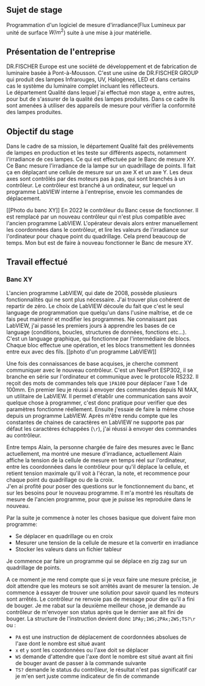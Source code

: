 ## Sujet de stage
Programmation d'un logiciel de mesure d'irradiance(Flux Lumineux par unité de surface $W/m^2$) suite à une mise à jour matérielle.
## Présentation de l'entreprise
DR.FISCHER Europe est une société de développement et de fabrication de luminaire basée à Pont-à-Mousson. C'est une usine de DR.FISCHER GROUP qui produit des lampes Infrarouges, UV, Halogènes, LED et dans certains cas le système du luminaire complet incluant les réflecteurs.  
Le département Qualité dans lequel j'ai effectué mon stage a, entre autres, pour but de s'assurer de la qualité des lampes produites.
Dans ce cadre ils sont amenées à utiliser des appareils de mesure pour vérifier la conformité des lampes produites.

## Objectif du stage

Dans le cadre de sa mission, le département Qualité fait des prélèvements de lampes en production et les teste sur différents aspects, notamment l'irradiance de ces lampes.
Ce qui est effectuée par le Banc de mesure XY.
Ce Banc mesure l'irradiance de la lampe sur un quadrillage de points.
Il fait ça en déplaçant une cellule de mesure sur un axe X et un axe Y.
Les deux axes sont contrôlés par des moteurs pas à pas, qui sont branchés à un contrôleur.
Le contrôleur est branché à un ordinateur, sur lequel un programme LabVIEW interne à l'entreprise, envoie les commandes de déplacement.

[[Photo du banc XY]]
En 2022 le contrôleur du Banc cesse de fonctionner.
Il est remplacé par un nouveau contrôleur qui n'est plus compatible avec l'ancien programme LabVIEW.
L'opérateur devais alors entrer manuellement les coordonnées dans le contrôleur, et lire les valeurs de l'irradiance sur l'ordinateur pour chaque point du quadrillage.
Cela prend beaucoup de temps.
Mon but est de faire à nouveau fonctionner le Banc de mesure XY.


## Travail effectué

### Banc XY

L'ancien programme LabVIEW, qui date de 2008, possède plusieurs fonctionnalités qui ne sont plus nécessaire.
J'ai trouver plus cohérent de repartir de zéro.
Le choix de LabVIEW découle du fait que c'est le seul language de programmation que quelqu'un dans l'usine maîtrise, et de ce fais peut maintenir et modifier les programmes.
Ne connaissant pas LabVIEW, j'ai passé les premiers jours à apprendre les bases de ce language (conditions, boucles, structures de données, fonctions etc...).
C'est un language graphique, qui fonctionne par l'intermédiaire de blocs. Chaque bloc effectue une opération, et les blocs transmettent les données entre eux avec des fils.
[[photo d'un programme LabVIEW]]  

Une fois des connaissances de base acquises, je cherche comment communiquer avec le nouveau contrôleur.
C'est un NewPort ESP302, il se branche en série sur l'ordinateur et communique avec le protocole RS232.
Il reçoit des mots de commandes tels que `1PA100` pour déplacer l'axe 1 de 100mm.
En premier lieu je réussi à envoyer des commandes depuis NI MAX, un utilitaire de LabVIEW.
Il permet d'établir une communication sans avoir quelque chose à programmer, c'est donc pratique pour verifier que des paramètres fonctionne réellement.
Ensuite j'essaie de faire la même chose depuis un programme LabVIEW.
Après m'être rendu compte que les constantes de chaines de caractères en LabVIEW ne supporte pas par défaut les caractères échappées (`\r`), j'ai réussi à envoyer des commandes au contrôleur.

Entre temps Alain, la personne chargée de faire des mesures avec le Banc actuellement, ma montré une mesure d'irradiance, actuellement Alain affiche la tension de la cellule de mesure en temps réel sur l'ordinateur, entre les coordonnées dans le contrôleur pour qu'il déplace la cellule, et retient tension maximale qu'il voit à l'écran, la note, et recommence pour chaque point du quadrillage ou de la croix.  
J'en ai profité pour poser des questions sur le fonctionnement du banc, et sur les besoins pour le nouveau programme.
Il m'a montré les résultats de mesure de l'ancien programme, pour que je puisse les reproduire dans le nouveau.  

Par la suite je commence à noter les choses basique que doivent faire mon programme:
- Se déplacer en quadrillage ou en croix
- Mesurer une tension de la cellule de mesure et la convertir en irradiance
- Stocker les valeurs dans un fichier tableur

Je commence par faire un programme qui se déplace en zig zag sur un quadrillage de points.  

A ce moment je me rend compte que si je veux faire une mesure précise, je doit attendre que les moteurs se soit arrêtés avant de mesurer la tension.
Je commence à essayer de trouver une solution pour savoir quand les moteurs sont arrêtés.
Le contrôleur ne renvoie pas de message pour dire qu'il a fini de bouger.
Je me rabat sur la deuxième meilleur chose, je demande au contrôleur de m'envoyer son status après que le dernier axe ait fini de bouger.
La structure de l'instruction devient donc `1PAy;1WS;2PAx;2WS;TS?\r` ou :
- `PA` est une instruction de déplacement de coordonnées absolues de l'axe dont le nombre est situé avant
- `x` et `y` sont les coordonnées ou l'axe doit se déplacer
- `WS` demande d'attendre que l'axe dont le nombre est situé avant ait fini de bouger avant de passer à la commande suivante
- `TS?` demande le status du contrôleur, le résultat n'est pas significatif car je m'en sert juste comme indicateur de fin de commande


